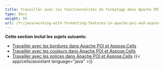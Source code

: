 ```yaml
---
title: Travailler avec les fonctionnalités de formatage dans Apache POI et Aspose.Cells
type: docs
weight: 50
url: /fr/java/working-with-formatting-features-in-apache-poi-and-aspose-cells/
---
```


 **Cette section inclut les sujets suivants:**
- [Travailler avec les bordures dans Apache POI et Aspose.Cells](/cells/fr/java/working-with-borders-in-apache-poi-and-aspose-cells/)
- [Travailler avec les couleurs dans Apache POI et Aspose.Cells](/cells/fr/java/working-with-colors-in-apache-poi-and-aspose-cells/)
- [Travailler avec les polices dans Apache POI et Aspose.Cells](/cells/fr/java/working-with-fonts-in-apache-poi-and-aspose-cells/)
{{< app/cells/assistant language="java" >}}
